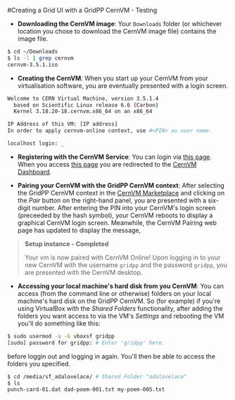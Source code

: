 #Creating a Grid UI with a GridPP CernVM - Testing

* **Downloading the CernVM image**: Your `Downloads` folder
(or whichever location you chose to download the CernVM image file)
contains the image file.
```bash
$ cd ~/Downloads
$ ls -l | grep cernvm
cernvm-3.5.1.iso
```

* **Creating the CernVM**: When you start up your CernVM
from your virtualisation software,
you are eventually presented with a login screen.

```bash
Welcome to CERN Virtual Machine, version 3.5.1.4
  based on Scientific Linux release 6.6 (Carbon)
  Kernel 3.18.20-18.cernvm.x86_64 on an x86_64

IP Address of this VM: [IP address]
In order to apply cernvm-online context, use #<PIN> as user name.

localhost login: _
```

* **Registering with the CernVM Service**:
You can login via
[this page](https://cernvm-online.cern.ch/user/login).
When you access
[this page](https://cernvm-online.cern.ch/)
you are redirected to the
[CernVM Dashboard](https://cernvm-online.cern.ch/dashboard).

* **Pairing your CernVM with the GridPP CernVM context**:
After selecting the GridPP CernVM context in the
[CernVM Marketplace](https://cernvm-online.cern.ch/market/list)
and clicking on the _Pair_ button on the right-hand panel,
you are presented with a six-digit number.
After entering the PIN into your CernVM's login screen
(preceeded by the hash symbol),
your CernVM reboots to display a graphical CernVM login screen.
Meanwhile, the CernVM Pairing web page has updated
to display the message,
> **Setup instance - Completed**
>
> Your vm is now paired with CernVM Online!
Upon logging in to your new CernVM with the username
`gridpp` and the password `gridpp`, you are presented
with the CernVM desktop.

* **Accessing your local machine's hard disk from you CernVM**:
You can access (from the command line or otherwise) folders on
your local machine's hard disk on the GridPP CernVM.
So (for example)
if you're using VirtualBox with the _Shared Folders_ functionality,
after adding the folders you want access to via the VM's _Settings_
and rebooting the VM you'll do something like this:
```bash
$ sudo usermod -a -G vboxsf gridpp
[sudo] password for gridpp: # Enter 'gridpp' here.
```
before loggin out and logging in again.
You'll then be able to access the folders you specified.
```bash
$ cd /media/sf_adalovelace/ # Shared Folder "adalovelace" 
$ ls
punch-card-01.dat dad-poem-001.txt my-poem-005.txt
```
